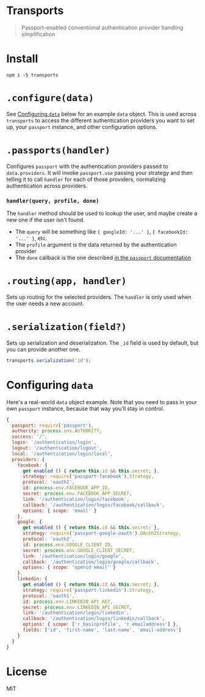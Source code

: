 # Transports

> Passport-enabled conventional authentication provider handling simplification

# Install

```shell
npm i -S transports
```

# `.configure(data)`

See [Configuring `data`](#configuring-data) below for an example `data` object. This is used across `transports` to access the different authentication providers you want to set up, your `passport` instance, and other configuration options.

# `.passports(handler)`

Configures `passport` with the authentication providers passed to `data.providers`. It will invoke `passport.use` passing your strategy and then telling it to call `handler` for each of those providers, normalizing authentication across providers.

### `handler(query, profile, done)`

The `handler` method should be used to lookup the user, and maybe create a new one if the user isn't found.

- The `query` will be something like `{ googleId: '...' }`, `{ facebookId: '...' }`, etc.
- The `profile` argument is the data returned by the authentication provider
- The `done` callback is the one described [in the `passport` documentation][1]

# `.routing(app, handler)`

Sets up routing for the selected providers. The `handler` is only used when the user needs a new account.

# `.serialization(field?)`

Sets up serialization and deserialization. The `_id` field is used by default, but you can provide another one.

```js
transports.serialization('id');
```

# Configuring `data`

Here's a real-world `data` object example. Note that you need to pass in your own `passport` instance, because that way you'll stay in control.

```js
{
  passport: require('passport'),
  authority: process.env.AUTHORITY,
  success: '/',
  login: '/authentication/login',
  logout: '/authentication/logout',
  local: '/authentication/login/local',
  providers: {
    facebook: {
      get enabled () { return this.id && this.secret; },
      strategy: require('passport-facebook').Strategy,
      protocol: 'oauth2',
      id: process.env.FACEBOOK_APP_ID,
      secret: process.env.FACEBOOK_APP_SECRET,
      link: '/authentication/login/facebook',
      callback: '/authentication/login/facebook/callback',
      options: { scope: 'email' }
    },
    google: {
      get enabled () { return this.id && this.secret; },
      strategy: require('passport-google-oauth').OAuth2Strategy,
      protocol: 'oauth2',
      id: process.env.GOOGLE_CLIENT_ID,
      secret: process.env.GOOGLE_CLIENT_SECRET,
      link: '/authentication/login/google',
      callback: '/authentication/login/google/callback',
      options: { scope: 'openid email' }
    },
    linkedin: {
      get enabled () { return this.id && this.secret; },
      strategy: require('passport-linkedin').Strategy,
      protocol: 'oauth1',
      id: process.env.LINKEDIN_API_KEY,
      secret: process.env.LINKEDIN_API_SECRET,
      link: '/authentication/login/linkedin',
      callback: '/authentication/login/linkedin/callback',
      options: { scope: ['r_basicprofile', 'r_emailaddress'] },
      fields: ['id', 'first-name', 'last-name', 'email-address']
    }
  }
}
```

# License

MIT

[1]: http://passportjs.org/guide/configure/
